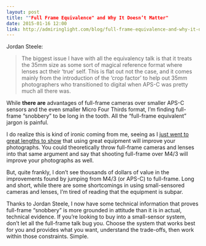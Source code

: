 ```yaml
---
layout: post
title: ""Full Frame Equivalence" and Why It Doesn’t Matter"
date: 2015-01-16 12:00
link: http://admiringlight.com/blog/full-frame-equivalence-and-why-it-doesnt-matter/
---
```

 
Jordan Steele:
 
> The biggest issue I have with all the equivalency talk is that it treats the 35mm size as some sort of magical reference format where lenses act their ‘true’ self. This is flat out not the case, and it comes mainly from the introduction of the ‘crop factor’ to help out 35mm photographers who transitioned to digital when APS-C was pretty much all there was.
 
While **there are** advantages of full-frame cameras over smaller APS-C sensors and the even smaller Micro Four Thirds format, I’m finding full-frame “snobbery” to be long in the tooth. All the “full-frame equivalent” jargon is painful.
 
I do realize this is kind of ironic coming from me, seeing as I [just went to great lengths to show](http://thenewsprint.co/2015/01/13/great-glass/) that using great equipment will improve your photographs. You could theoretically throw full-frame cameras and lenses into that same argument and say that shooting full-frame over M4/3 will improve your photographs as well.
 
But, quite frankly, I don’t see thousands of dollars of value in the improvements found by jumping from M4/3 (or APS-C) to full-frame. Long and short, while there are some shortcomings in using small-sensored cameras and lenses, I’m tired of reading that the equipment is subpar.
 
Thanks to Jordan Steele, I now have some technical information that proves full-frame “snobbery” is more grounded in attitude than it is in actual, technical evidence. If you’re looking to buy into a small-sensor system, don’t let all the full-frame talk bug you. Choose the system that works best for you and provides what you want, understand the trade-offs, then work within those constraints. Simple.